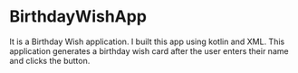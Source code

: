 # BirthdayWishApp
It is a Birthday Wish application. I built this app using kotlin and XML. This application generates a birthday wish card after the user enters their name and clicks the button.
